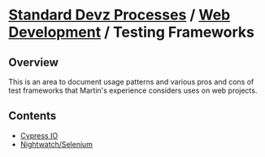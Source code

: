 # [Standard Devz Processes](../../README.md) / [Web Development](../README.md) / Testing Frameworks

## Overview

This is an area to document usage patterns and various pros and cons of test frameworks that Martin's experience considers uses on web projects.

## Contents

* [Cypress IO](cypress.md)
* [Nightwatch/Selenium](nightwatch.md)
